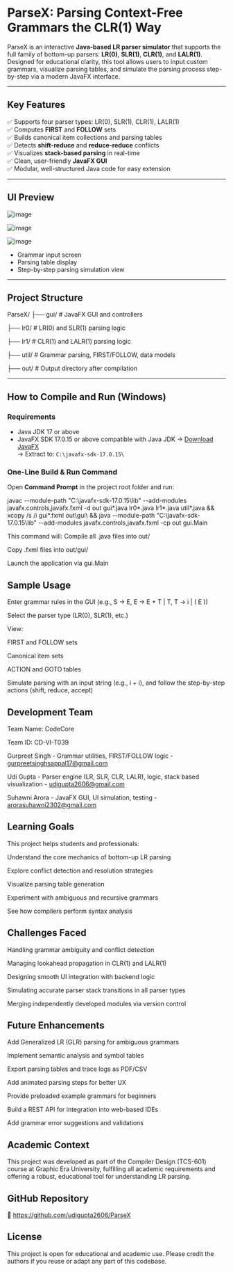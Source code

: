 # ParseX: Parsing Context-Free Grammars the CLR(1) Way

ParseX is an interactive **Java-based LR parser simulator** that supports the full family of bottom-up parsers: **LR(0)**, **SLR(1)**, **CLR(1)**, and **LALR(1)**. Designed for educational clarity, this tool allows users to input custom grammars, visualize parsing tables, and simulate the parsing process step-by-step via a modern JavaFX interface.

---

## Key Features

✅ Supports four parser types: LR(0), SLR(1), CLR(1), LALR(1)  
✅ Computes **FIRST** and **FOLLOW** sets  
✅ Builds canonical item collections and parsing tables  
✅ Detects **shift-reduce** and **reduce-reduce** conflicts  
✅ Visualizes **stack-based parsing** in real-time  
✅ Clean, user-friendly **JavaFX GUI**  
✅ Modular, well-structured Java code for easy extension  

---

## UI Preview

![image](https://github.com/user-attachments/assets/297ab8a5-4676-4d0a-9132-754a05eb0427)

![image](https://github.com/user-attachments/assets/f2be9b9f-8bd6-4bf4-8bed-dbdcda22e2bb)

![image](https://github.com/user-attachments/assets/cc98b536-f02d-4cbc-8131-c2689f309dd5)

- Grammar input screen  
- Parsing table display  
- Step-by-step parsing simulation view

---

## Project Structure

ParseX/
├── gui/ # JavaFX GUI and controllers

├── lr0/ # LR(0) and SLR(1) parsing logic

├── lr1/ # CLR(1) and LALR(1) parsing logic

├── util/ # Grammar parsing, FIRST/FOLLOW, data models

├── out/ # Output directory after compilation

---

## How to Compile and Run (Windows)

### Requirements

- Java JDK 17 or above  
- JavaFX SDK 17.0.15 or above compatible with Java JDK
  → [Download JavaFX](https://gluonhq.com/products/javafx/)  
  → Extract to: `C:\javafx-sdk-17.0.15\`

### One-Line Build & Run Command

Open **Command Prompt** in the project root folder and run:

javac --module-path "C:\javafx-sdk-17.0.15\lib" --add-modules javafx.controls,javafx.fxml -d out gui\*.java lr0\*.java lr1\*.java util\*.java && xcopy /s /i gui\*.fxml out\gui\ && java --module-path "C:\javafx-sdk-17.0.15\lib" --add-modules javafx.controls,javafx.fxml -cp out gui.Main

This command will:
Compile all .java files into out/

Copy .fxml files into out/gui/

Launch the application via gui.Main

## Sample Usage
Enter grammar rules in the GUI (e.g., S → E, E → E + T | T, T → i | ( E ))

Select the parser type (LR(0), SLR(1), etc.)

View:

FIRST and FOLLOW sets

Canonical item sets

ACTION and GOTO tables

Simulate parsing with an input string (e.g., i + i), and follow the step-by-step actions (shift, reduce, accept)

## Development Team
Team Name: CodeCore

Team ID: CD-VI-T039

Gurpreet Singh - Grammar utilities, FIRST/FOLLOW logic - gurpreetsinghsappal17@gmail.com

Udi Gupta - Parser engine (LR, SLR, CLR, LALR), logic, stack based visualization - udigupta2606@gmail.com

Suhawni Arora - JavaFX GUI, UI simulation, testing - arorasuhawni2302@gmail.com

## Learning Goals
This project helps students and professionals:

Understand the core mechanics of bottom-up LR parsing

Explore conflict detection and resolution strategies

Visualize parsing table generation

Experiment with ambiguous and recursive grammars

See how compilers perform syntax analysis

## Challenges Faced
Handling grammar ambiguity and conflict detection

Managing lookahead propagation in CLR(1) and LALR(1)

Designing smooth UI integration with backend logic

Simulating accurate parser stack transitions in all parser types

Merging independently developed modules via version control

## Future Enhancements
Add Generalized LR (GLR) parsing for ambiguous grammars

Implement semantic analysis and symbol tables

Export parsing tables and trace logs as PDF/CSV

Add animated parsing steps for better UX

Provide preloaded example grammars for beginners

Build a REST API for integration into web-based IDEs

Add grammar error suggestions and validations

## Academic Context
This project was developed as part of the Compiler Design (TCS-601) course at Graphic Era University, fulfilling all academic requirements and offering a robust, educational tool for understanding LR parsing.

## GitHub Repository
🔗 https://github.com/udigupta2606/ParseX

## License
This project is open for educational and academic use. Please credit the authors if you reuse or adapt any part of this codebase.
